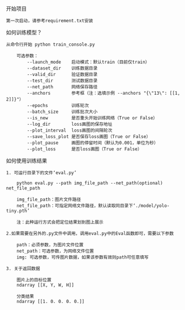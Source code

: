 开始项目

    第一次启动，请参考requirement.txt安装

如何训练模型？

    从命令行开始 python train_console.py
    
        可选参数：
            --launch_mode    启动模式：默认train（目前仅train）
            --dataset_dir    训练数据目录
            --valid_dir      验证数据目录
            --test_dir       测试数据目录
            --net_path       网络保存路径
            --anchors        参考框（注：选填示例 --anchors "{\"13\": [[1, 2]]}"）
            --epochs         训练轮次
            --batch_size     训练批次大小
            --is_new         是否重头开始训练网络（True or False）
            --log_dir        loss画图的保存地址
            --plot_interval  loss画图的间隔轮次
            --save_loss_plot 是否保存loss画图（True or False）
            --plot_pause     画图的停留时间（默认为0.001，单位为秒）
            --plot_loss      是否loss画图（True or False）

如何使用训练结果

    1. 可运行目录下的文件‘eval.py’
    
        python eval.py --path img_file_path --net_path(optional) net_file_path
        
        img_file_path：图片文件路径
        net_file_path：可指定网络文件路径，默认读取同目录下‘./model/yolo-tiny.pth’
        
        注：此种运行方式会把定位结果划到图上展示
    
    2.如果需要在另外的.py文件中调用，调用eval.py中的Eval函数即可，需要以下参数
    
        path：必须参数，为图片文件位置
        net_path：可选参数，为网络文件位置
        img: 可选参数，可传图片数据，如果该参数有效则path可任意填写
        
    3. 关于返回数据
        
        图片上的目标位置
        ndarray [[X, Y, W, H]]
        
        分类结果
        ndarray [[1. 0. 0. 0. 0.]]
